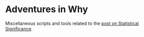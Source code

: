 # Adventures in Why

Miscellaneous scripts and tools related to the
[post on Statistical Significance](http://www.adventuresinwhy.com/post/ab-testing-statistical-significance/).

